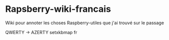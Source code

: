 # Rapsberry-wiki-francais
Wiki pour annoter les choses Raspberry-utiles que j'ai trouvé sur le passage

QWERTY -> AZERTY
setxkbmap fr
